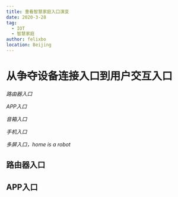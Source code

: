 ```yaml
---
title: 重看智慧家庭入口演变
date: 2020-3-28
tag: 
  - IOT
  - 智慧家庭
author: felixbo
location: Beijing 
---
```


# 从争夺设备连接入口到用户交互入口

*路由器入口*

*APP入口*

*音箱入口*

*手机入口*

*多屏入口，home is a robot*

## 路由器入口
## APP入口
